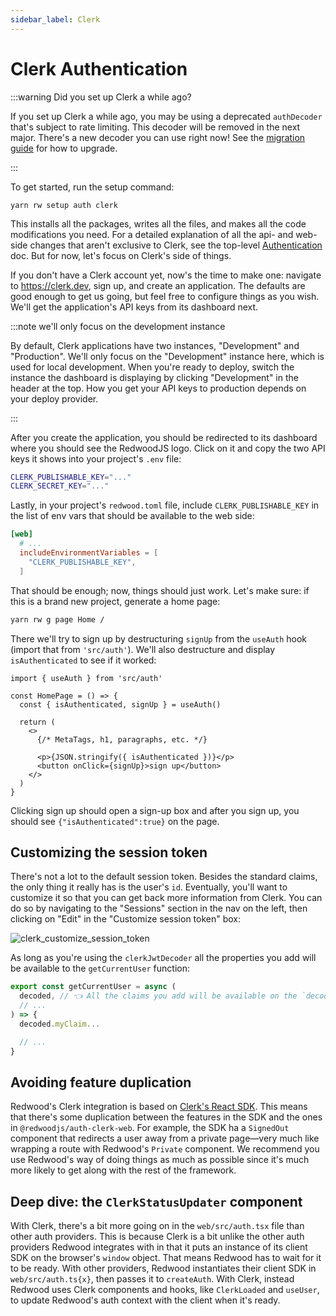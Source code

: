 ```yaml
---
sidebar_label: Clerk
---
```


# Clerk Authentication

:::warning Did you set up Clerk a while ago?

If you set up Clerk a while ago, you may be using a deprecated `authDecoder` that's subject to rate limiting.
This decoder will be removed in the next major.
There's a new decoder you can use right now!
See the [migration guide](https://github.com/redwoodjs/redwood/releases/tag/v5.3.2) for how to upgrade.

:::

To get started, run the setup command:

```text
yarn rw setup auth clerk
```

This installs all the packages, writes all the files, and makes all the code modifications you need.
For a detailed explanation of all the api- and web-side changes that aren't exclusive to Clerk, see the top-level [Authentication](../authentication.md) doc.
But for now, let's focus on Clerk's side of things.

If you don't have a Clerk account yet, now's the time to make one: navigate to https://clerk.dev, sign up, and create an application.
The defaults are good enough to get us going, but feel free to configure things as you wish.
We'll get the application's API keys from its dashboard next.

:::note we'll only focus on the development instance

By default, Clerk applications have two instances, "Development" and "Production".
We'll only focus on the "Development" instance here, which is used for local development.
When you're ready to deploy, switch the instance the dashboard is displaying by clicking "Development" in the header at the top.
How you get your API keys to production depends on your deploy provider.

:::

After you create the application, you should be redirected to its dashboard where you should see the RedwoodJS logo.
Click on it and copy the two API keys it shows into your project's `.env` file:

```bash title=".env"
CLERK_PUBLISHABLE_KEY="..."
CLERK_SECRET_KEY="..."
```

Lastly, in your project's `redwood.toml` file, include `CLERK_PUBLISHABLE_KEY` in the list of env vars that should be available to the web side:

```toml title="redwood.toml"
[web]
  # ...
  includeEnvironmentVariables = [
    "CLERK_PUBLISHABLE_KEY",
  ]
```

That should be enough; now, things should just work.
Let's make sure: if this is a brand new project, generate a home page:

```bash
yarn rw g page Home /
```

There we'll try to sign up by destructuring `signUp` from the `useAuth` hook (import that from `'src/auth'`). We'll also destructure and display `isAuthenticated` to see if it worked:

```tsx title="web/src/pages/HomePage/HomePage.tsx"
import { useAuth } from 'src/auth'

const HomePage = () => {
  const { isAuthenticated, signUp } = useAuth()

  return (
    <>
      {/* MetaTags, h1, paragraphs, etc. */}

      <p>{JSON.stringify({ isAuthenticated })}</p>
      <button onClick={signUp}>sign up</button>
    </>
  )
}
```

Clicking sign up should open a sign-up box and after you sign up, you should see `{"isAuthenticated":true}` on the page.

## Customizing the session token

There's not a lot to the default session token.
Besides the standard claims, the only thing it really has is the user's `id`.
Eventually, you'll want to customize it so that you can get back more information from Clerk.
You can do so by navigating to the "Sessions" section in the nav on the left, then clicking on "Edit" in the "Customize session token" box:

![clerk_customize_session_token](https://github.com/redwoodjs/redwood/assets/32992335/6d30c616-b4d2-4b44-971b-8addf3b79e5a)

As long as you're using the `clerkJwtDecoder`
all the properties you add will be available to the `getCurrentUser` function:

```ts title="api/src/lib/auth.ts"
export const getCurrentUser = async (
  decoded, // 👈 All the claims you add will be available on the `decoded` object
  // ...
) => {
  decoded.myClaim...

  // ...
}
```

## Avoiding feature duplication

Redwood's Clerk integration is based on [Clerk's React SDK](https://clerk.dev/docs/reference/clerk-react/installation).
This means that there's some duplication between the features in the SDK and the ones in `@redwoodjs/auth-clerk-web`.
For example, the SDK ha a `SignedOut` component that redirects a user away from a private page—very much like wrapping a route with Redwood's `Private` component.
We recommend you use Redwood's way of doing things as much as possible since it's much more likely to get along with the rest of the framework.

## Deep dive: the `ClerkStatusUpdater` component

With Clerk, there's a bit more going on in the `web/src/auth.tsx` file than other auth providers.
This is because Clerk is a bit unlike the other auth providers Redwood integrates with in that it puts an instance of its client SDK on the browser's `window` object.
That means Redwood has to wait for it to be ready.
With other providers, Redwood instantiates their client SDK in `web/src/auth.ts{x}`, then passes it to `createAuth`.
With Clerk, instead Redwood uses Clerk components and hooks, like `ClerkLoaded` and `useUser`, to update Redwood's auth context with the client when it's ready.
